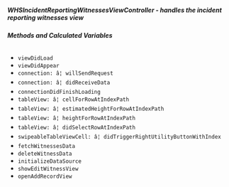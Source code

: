 ##### **WHSIncidentReportingWitnessesViewController** - handles the incident reporting witnesses view

###### **Methods and Calculated Variables**
- `viewDidLoad`
- `viewDidAppear`
- `connection: â¦ willSendRequest`
- `connection: â¦ didReceiveData`
- `connectionDidFinishLoading`
- `tableView: â¦ cellForRowAtIndexPath`
- `tableView: â¦ estimatedHeightForRowAtIndexPath`
- `tableView: â¦ heightForRowAtIndexPath`
- `tableView: â¦ didSelectRowAtIndexPath`
- `swipeableTableViewCell: â¦ didTriggerRightUtilityButtonWithIndex`
- `fetchWitnessesData`
- `deleteWitnessData`
- `initializeDataSource`
- `showEditWitnessView`
- `openAddRecordView`